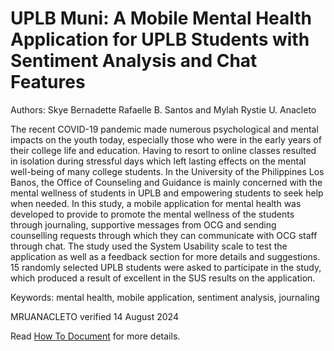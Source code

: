 # UPLB Muni: A Mobile Mental Health Application for UPLB Students with Sentiment Analysis and Chat Features
Authors: Skye Bernadette Rafaelle B. Santos and Mylah Rystie U. Anacleto

The recent COVID-19 pandemic made numerous psychological and mental impacts on the youth today, especially those who were in the early years of their college life and education. Having to resort to online classes resulted in isolation during stressful days which left lasting effects on the mental well-being of many college students. In the University of the Philippines Los Banos, the Office of Counseling and Guidance is mainly concerned with the mental wellness of students in UPLB and empowering students to seek help when needed. In this study, a mobile application for mental health was developed to provide to promote the mental wellness of the students through journaling, supportive messages from OCG and sending counselling requests through which they can communicate with OCG staff through chat. The study used the System Usability scale to test the application as well as a feedback section for more details and suggestions. 15 randomly selected UPLB students were asked to participate in the study, which produced a result of excellent in the SUS results on the application.

Keywords: mental health, mobile application, sentiment analysis, journaling

MRUANACLETO verified 14 August 2024

Read [How To Document](HOWTO.md) for more details.
